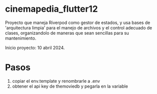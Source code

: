 # cinemapedia_flutter12

Proyecto que maneja Riverpod como gestor de estados, y usa bases de 'arquitectura limpia' para el manejo de archivos y el control adecuado de clases, organizandolo de maneras que sean sencillas para su mantenimiento.

Inicio proyecto: 10 abril 2024.


# Pasos
1. copiar el env.template y renombrarle a .env
2. obtener el api key de themoviedb y pegarla en la variable